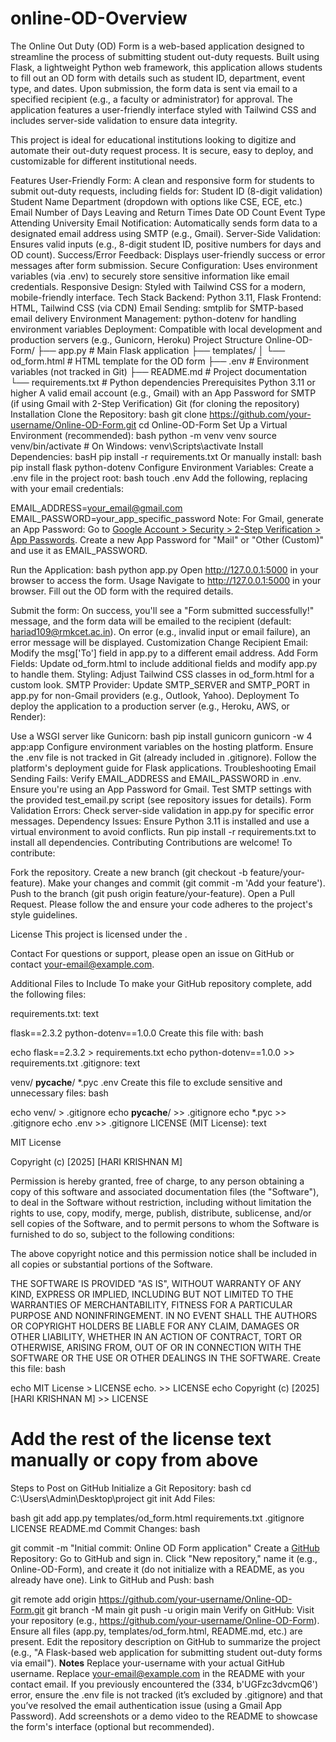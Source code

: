 # online-OD-Overview
The Online Out Duty (OD) Form is a web-based application designed to streamline the process of submitting student out-duty requests. Built using Flask, a lightweight Python web framework, this application allows students to fill out an OD form with details such as student ID, department, event type, and dates. Upon submission, the form data is sent via email to a specified recipient (e.g., a faculty or administrator) for approval. The application features a user-friendly interface styled with Tailwind CSS and includes server-side validation to ensure data integrity.

This project is ideal for educational institutions looking to digitize and automate their out-duty request process. It is secure, easy to deploy, and customizable for different institutional needs.

Features
User-Friendly Form: A clean and responsive form for students to submit out-duty requests, including fields for:
Student ID (8-digit validation)
Student Name
Department (dropdown with options like CSE, ECE, etc.)
Email
Number of Days
Leaving and Return Times
Date
OD Count
Event Type
Attending University
Email Notification: Automatically sends form data to a designated email address using SMTP (e.g., Gmail).
Server-Side Validation: Ensures valid inputs (e.g., 8-digit student ID, positive numbers for days and OD count).
Success/Error Feedback: Displays user-friendly success or error messages after form submission.
Secure Configuration: Uses environment variables (via .env) to securely store sensitive information like email credentials.
Responsive Design: Styled with Tailwind CSS for a modern, mobile-friendly interface.
Tech Stack
Backend: Python 3.11, Flask
Frontend: HTML, Tailwind CSS (via CDN)
Email Sending: smtplib for SMTP-based email delivery
Environment Management: python-dotenv for handling environment variables
Deployment: Compatible with local development and production servers (e.g., Gunicorn, Heroku)
Project Structure
Online-OD-Form/
├── app.py                # Main Flask application
├── templates/
│   └── od_form.html      # HTML template for the OD form
├── .env                  # Environment variables (not tracked in Git)
├── README.md             # Project documentation
└── requirements.txt      # Python dependencies
Prerequisites
Python 3.11 or higher
A valid email account (e.g., Gmail) with an App Password for SMTP (if using Gmail with 2-Step Verification)
Git (for cloning the repository)
Installation
Clone the Repository:
bash
git clone https://github.com/your-username/Online-OD-Form.git
cd Online-OD-Form
Set Up a Virtual Environment (recommended):
bash
python -m venv venv
source venv/bin/activate  # On Windows: venv\Scripts\activate
Install Dependencies:
basH
pip install -r requirements.txt
Or manually install:
bash
pip install flask python-dotenv
Configure Environment Variables:
Create a .env file in the project root:
bash
touch .env
Add the following, replacing with your email credentials:

EMAIL_ADDRESS=your_email@gmail.com
EMAIL_PASSWORD=your_app_specific_password
Note: For Gmail, generate an App Password:
Go to [Google Account > Security > 2-Step Verification > App Passwords](https://myaccount.google.com/security).
Create a new App Password for "Mail" or "Other (Custom)" and use it as EMAIL_PASSWORD.

Run the Application:
bash
python app.py
Open http://127.0.0.1:5000 in your browser to access the form.
Usage
Navigate to http://127.0.0.1:5000 in your browser.
Fill out the OD form with the required details.

Submit the form:
On success, you'll see a "Form submitted successfully!" message, and the form data will be emailed to the recipient (default: hariad109@rmkcet.ac.in).
On error (e.g., invalid input or email failure), an error message will be displayed.
Customization
Change Recipient Email:
Modify the msg['To'] field in app.py to a different email address.
Add Form Fields:
Update od_form.html to include additional fields and modify app.py to handle them.
Styling:
Adjust Tailwind CSS classes in od_form.html for a custom look.
SMTP Provider:
Update SMTP_SERVER and SMTP_PORT in app.py for non-Gmail providers (e.g., Outlook, Yahoo).
Deployment
To deploy the application to a production server (e.g., Heroku, AWS, or Render):

Use a WSGI server like Gunicorn:
bash
pip install gunicorn
gunicorn -w 4 app:app
Configure environment variables on the hosting platform.
Ensure the .env file is not tracked in Git (already included in .gitignore).
Follow the platform's deployment guide for Flask applications.
Troubleshooting
Email Sending Fails:
Verify EMAIL_ADDRESS and EMAIL_PASSWORD in .env.
Ensure you're using an App Password for Gmail.
Test SMTP settings with the provided test_email.py script (see repository issues for details).
Form Validation Errors:
Check server-side validation in app.py for specific error messages.
Dependency Issues:
Ensure Python 3.11 is installed and use a virtual environment to avoid conflicts.
Run pip install -r requirements.txt to install all dependencies.
Contributing
Contributions are welcome! To contribute:

Fork the repository.
Create a new branch (git checkout -b feature/your-feature).
Make your changes and commit (git commit -m 'Add your feature').
Push to the branch (git push origin feature/your-feature).
Open a Pull Request.
Please follow the  and ensure your code adheres to the project's style guidelines.

License
This project is licensed under the .

Contact
For questions or support, please open an issue on GitHub or contact [your-email@example.com](mailto:your-email@example.com).

Additional Files to Include
To make your GitHub repository complete, add the following files:

requirements.txt:
text

flask==2.3.2
python-dotenv==1.0.0
Create this file with:
bash

echo flask==2.3.2 > requirements.txt
echo python-dotenv==1.0.0 >> requirements.txt
.gitignore:
text

venv/
__pycache__/
*.pyc
.env
Create this file to exclude sensitive and unnecessary files:
bash

echo venv/ > .gitignore
echo __pycache__/ >> .gitignore
echo *.pyc >> .gitignore
echo .env >> .gitignore
LICENSE (MIT License):
text


MIT License

Copyright (c) [2025] [HARI KRISHNAN M]

Permission is hereby granted, free of charge, to any person obtaining a copy
of this software and associated documentation files (the "Software"), to deal
in the Software without restriction, including without limitation the rights
to use, copy, modify, merge, publish, distribute, sublicense, and/or sell
copies of the Software, and to permit persons to whom the Software is
furnished to do so, subject to the following conditions:

The above copyright notice and this permission notice shall be included in all
copies or substantial portions of the Software.

THE SOFTWARE IS PROVIDED "AS IS", WITHOUT WARRANTY OF ANY KIND, EXPRESS OR
IMPLIED, INCLUDING BUT NOT LIMITED TO THE WARRANTIES OF MERCHANTABILITY,
FITNESS FOR A PARTICULAR PURPOSE AND NONINFRINGEMENT. IN NO EVENT SHALL THE
AUTHORS OR COPYRIGHT HOLDERS BE LIABLE FOR ANY CLAIM, DAMAGES OR OTHER
LIABILITY, WHETHER IN AN ACTION OF CONTRACT, TORT OR OTHERWISE, ARISING FROM,
OUT OF OR IN CONNECTION WITH THE SOFTWARE OR THE USE OR OTHER DEALINGS IN THE
SOFTWARE.
Create this file:
bash


echo MIT License > LICENSE
echo. >> LICENSE
echo Copyright (c) [2025] [HARI KRISHNAN M] >> LICENSE
# Add the rest of the license text manually or copy from above
Steps to Post on GitHub
Initialize a Git Repository:
bash
cd C:\Users\Admin\Desktop\project
git init
Add Files:

bash
git add app.py templates/od_form.html requirements.txt .gitignore LICENSE README.md
Commit Changes:
bash

git commit -m "Initial commit: Online OD Form application"
Create a [GitHub](https://github.com/) Repository:
Go to GitHub and sign in.
Click "New repository," name it (e.g., Online-OD-Form), and create it (do not initialize with a README, as you already have one).
Link to GitHub and Push:
bash

git remote add origin https://github.com/your-username/Online-OD-Form.git
git branch -M main
git push -u origin main
Verify on GitHub:
Visit your repository (e.g., https://github.com/your-username/Online-OD-Form).
Ensure all files (app.py, templates/od_form.html, README.md, etc.) are present.
Edit the repository description on GitHub to summarize the project (e.g., "A Flask-based web application for submitting student out-duty forms via email").
**Notes**
Replace your-username with your actual GitHub username.
Replace your-email@example.com in the README with your contact email.
If you previously encountered the (334, b'UGFzc3dvcmQ6') error, ensure the .env file is not tracked (it’s excluded by .gitignore) and that you’ve resolved the email authentication issue (using a Gmail App Password).
Add screenshots or a demo video to the README to showcase the form's interface (optional but recommended).
